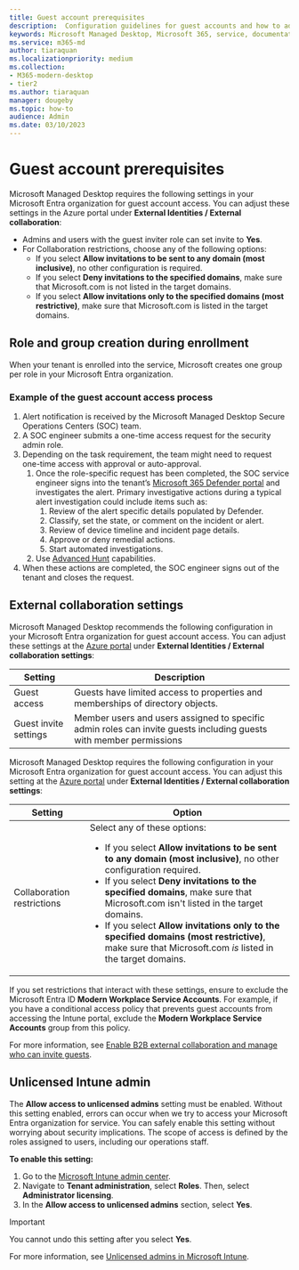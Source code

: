 ```yaml
---
title: Guest account prerequisites
description:  Configuration guidelines for guest accounts and how to adjust them
keywords: Microsoft Managed Desktop, Microsoft 365, service, documentation
ms.service: m365-md
author: tiaraquan
ms.localizationpriority: medium
ms.collection: 
- M365-modern-desktop
- tier2
ms.author: tiaraquan
manager: dougeby
ms.topic: how-to
audience: Admin
ms.date: 03/10/2023
---
```


# Guest account prerequisites

Microsoft Managed Desktop requires the following settings in your Microsoft Entra organization for guest account access. You can adjust these settings in the Azure portal under **External Identities / External collaboration**:

- Admins and users with the guest inviter role can set invite to **Yes**.
- For Collaboration restrictions, choose any of the following options:
    - If you select **Allow invitations to be sent to any domain (most inclusive)**, no other configuration is required.
    - If you select **Deny invitations to the specified domains**, make sure that Microsoft.com is not listed in the target domains.
    - If you select **Allow invitations only to the specified domains (most restrictive)**, make sure that Microsoft.com is listed in the target domains.

## Role and group creation during enrollment

When your tenant is enrolled into the service, Microsoft creates one group per role in your Microsoft Entra organization.

### Example of the guest account access process

1. Alert notification is received by the Microsoft Managed Desktop Secure Operations Centers (SOC) team.
2. A SOC engineer submits a one-time access request for the security admin role.
3. Depending on the task requirement, the team might need to request one-time access with approval or auto-approval.  
    1. Once the role-specific request has been completed, the SOC service engineer signs into the tenant’s [Microsoft 365 Defender portal](https://security.microsoft.com) and investigates the alert. Primary investigative actions during a typical alert investigation could include items such as:  
        1. Review of the alert specific details populated by Defender.
        2. Classify, set the state, or comment on the incident or alert.  
        3. Review of device timeline and incident page details.
        4. Approve or deny remedial actions.
        5. Start automated investigations.
    2. Use [Advanced Hunt](/microsoft-365/security/defender/advanced-hunting-overview) capabilities.
4. When these actions are completed, the SOC engineer signs out of the tenant and closes the request.

## External collaboration settings

Microsoft Managed Desktop recommends the following configuration in your Microsoft Entra organization for guest account access. You can adjust these settings at the [Azure portal](https://portal.azure.com) under **External Identities / External collaboration settings**:

| Setting | Description |
| ------ | ------ |
| Guest access | Guests have limited access to properties and memberships of directory objects. |
| Guest invite settings | Member users and users assigned to specific admin roles can invite guests including guests with member permissions |

Microsoft Managed Desktop requires the following configuration in your Microsoft Entra organization for guest account access. You can adjust this setting at the [Azure portal](https://portal.azure.com) under **External Identities / External collaboration settings**:

| Setting | Option |
| ------ | ------ |
| Collaboration restrictions | Select any of these options: <ul><li>If you select **Allow invitations to be sent to any domain (most inclusive)**, no other configuration required.</li><li>If you select **Deny invitations to the specified domains**, make sure that Microsoft.com isn't listed in the target domains.</li><li>If you select **Allow invitations only to the specified domains (most restrictive)**, make sure that Microsoft.com *is* listed in the target domains.</li><ul>

If you set restrictions that interact with these settings, ensure to exclude the Microsoft Entra ID **Modern Workplace Service Accounts**. For example, if you have a conditional access policy that prevents guest accounts from accessing the Intune portal, exclude the **Modern Workplace Service Accounts** group from this policy.

For more information, see [Enable B2B external collaboration and manage who can invite guests](/azure/active-directory/external-identities/delegate-invitations#to-configure-external-collaboration-settings).

## Unlicensed Intune admin

The **Allow access to unlicensed admins** setting must be enabled. Without this setting enabled, errors can occur when we try to access your Microsoft Entra organization for service. You can safely enable this setting without worrying about security implications. The scope of access is defined by the roles assigned to users, including our operations staff.

**To enable this setting:**

1. Go to the [Microsoft Intune admin center](https://go.microsoft.com/fwlink/?linkid=2109431).
2. Navigate to **Tenant administration**, select **Roles**. Then, select **Administrator licensing**.
3. In the **Allow access to unlicensed admins** section, select **Yes**.

> [!IMPORTANT]
> You cannot undo this setting after you select **Yes**.

For more information, see [Unlicensed admins in Microsoft Intune](/mem/intune/fundamentals/unlicensed-admins).
